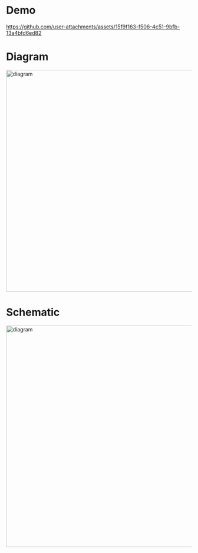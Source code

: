 # Demo
https://github.com/user-attachments/assets/15f9f163-f506-4c51-9bfb-13a4bfd6ed82



# Diagram
<img src= "https://github.com/user-attachments/assets/32dc4d96-0ec6-4c8d-98a5-a768352d33b5" alt="diagram" width=600>

# Schematic
<img src= "https://github.com/user-attachments/assets/f86a7793-32d4-4ba1-9e4f-1c89ad03a8ec" alt="diagram" width=600>
